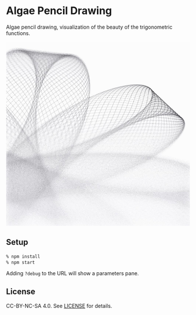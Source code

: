 # Algae Pencil Drawing
Algae pencil drawing, visualization of the beauty of the trigonometric functions.

![](screenshot.jpg)


## Setup
```
% npm install
% npm start
```

Adding `?debug` to the URL will show a parameters pane.


## License
CC-BY-NC-SA 4.0. See [LICENSE](LICENSE.txt) for details.
